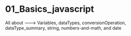 # 01_Basics_javascript
All about ---> Variables, dataTypes, conversionOperation, dataType_summary, string, numbers-and-math, and date
